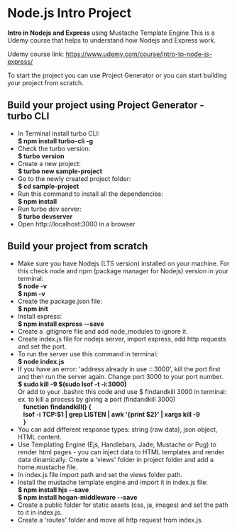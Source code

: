# Node.js Intro Project
**Intro in Nodejs and Express** using Mustache Template Engine
This is a Udemy course that helps to understand how Nodejs and Express work.

Udemy course link:
https://www.udemy.com/course/intro-to-node-js-express/

To start the project you can use Project Generator or you can start building your project from scratch.

## Build your project using Project Generator - turbo CLI

- In Terminal install turbo CLI:  
    **$ npm install turbo-cli -g**
- Check the turbo version:   
    **$ turbo version**
- Create a new project:  
    **$ turbo new sample-project**
- Go to the newly created project folder:  
    **$ cd sample-project**
- Run this command to install all the dependencies:  
    **$ npm install**
- Run turbo dev server:  
    **$ turbo devserver**
- Open http://localhost:3000 in a browser


## Build your project from scratch

- Make sure you have Nodejs (LTS version) installed on your machine. 
  For this check node and npm (package manager for Nodejs) version in your terminal:   
    **$ node -v**  
    **$ npm -v**
- Create the package.json file:   
    **$ npm init**
- Install express:   
    **$ npm install express --save**
- Create a .gitignore file and add node_modules to ignore it.
- Create index.js file for nodejs server, import express, add http requests and set the port.
- To run the server use this command in terminal:  
    **$ node index.js**
- If you have an error: 'address already in use :::3000', kill the port first and then run the server again. 
  Change port 3000 to your port number.  
    **$ sudo kill -9 $(sudo lsof -t -i:3000)**  
  Or add to your .bashrc this code and use $ findandkill 3000 in terminal:  
  ex. to kill a process by giving a port (findandkill 3000)  
        &nbsp;&nbsp;&nbsp;**function findandkill() {**  
        &nbsp;&nbsp;&nbsp;**lsof -i TCP:$1 | grep LISTEN | awk '{print $2}' | xargs kill -9**  
        &nbsp;&nbsp;&nbsp;**}**
- You can add different response types: string (raw data), json object, HTML content.
- Use Templating Engine (Ejs, Handlebars, Jade, Mustache or Pug) to render html pages - you can inject data to HTML templates and render data 
  dinamically. Create a 'views' folder in project folder and add a home.mustache file. 
- In index.js file import path and set the views folder path.
- Install the mustache template engine and import it in index.js file:  
    **$ npm install hjs --save**  
    **$ npm install hogan-middleware --save**
- Create a public folder for static assets (css, ja, images) and set the path to it in index.js.
- Create a 'routes' folder and move all http request from index.js.

